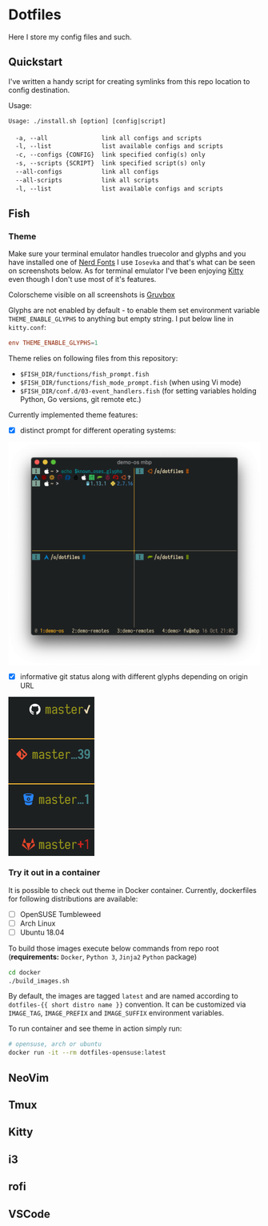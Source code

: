 # Dotfiles

Here I store my config files and such.

## Quickstart

I've written a handy script for creating symlinks from this repo location to
config destination.

Usage:

```txt
Usage: ./install.sh [option] [config|script]

  -a, --all               link all configs and scripts
  -l, --list              list available configs and scripts
  -c, --configs {CONFIG}  link specified config(s) only
  -s, --scripts {SCRIPT}  link specified script(s) only
  --all-configs           link all configs
  --all-scripts           link all scripts
  -l, --list              list available configs and scripts
```

## Fish

### Theme

Make sure your terminal emulator handles truecolor and glyphs and
you have installed one of [Nerd Fonts](https://www.nerdfonts.com/)
I use `Iosevka` and that's what can be seen on screenshots below.
As for terminal emulator I've been enjoying [Kitty](https://sw.kovidgoyal.net/kitty/)
even though I don't use most of it's features.

Colorscheme visible on all screenshots is [Gruvbox](https://github.com/morhetz/gruvbox)

Glyphs are not enabled by default - to enable them set environment variable `THEME_ENABLE_GLYPHS` to anything but empty string. I put below line in `kitty.conf`:

``` conf
env THEME_ENABLE_GLYPHS=1
```

Theme relies on following files from this repository:
- `$FISH_DIR/functions/fish_prompt.fish`
- `$FISH_DIR/functions/fish_mode_prompt.fish` (when using Vi mode)
- `$FISH_DIR/conf.d/03-event_handlers.fish` (for setting variables
   holding Python, Go versions, git remote etc.)

Currently implemented theme features:
- [x] distinct prompt for different operating systems:
<img src="https://raw.githubusercontent.com/filwie/images/master/dotfiles/oses.png" align="center" alt="oses"/>

- [x] informative git status along with different glyphs depending on origin URL
<img src="https://raw.githubusercontent.com/filwie/images/master/dotfiles/remotes.png" align="center" alt="remotes"/>

### Try it out in a container
It is possible to check out theme in Docker container. Currently,
dockerfiles for following distributions are available:
- [ ] OpenSUSE Tumbleweed
- [ ] Arch Linux
- [ ] Ubuntu 18.04

To build those images execute below commands from repo root (__requirements:__ `Docker`,
`Python 3`, `Jinja2` `Python` package)
``` sh
cd docker
./build_images.sh
```

By default, the images are tagged `latest` and are named according to `dotfiles-{{ short distro name }}` convention. It can be customized via `IMAGE_TAG`, `IMAGE_PREFIX` and `IMAGE_SUFFIX` environment variables.

To run container and see theme in action simply run:

``` sh
# opensuse, arch or ubuntu
docker run -it --rm dotfiles-opensuse:latest
```

## NeoVim
## Tmux
## Kitty
## i3
## rofi
## VSCode
